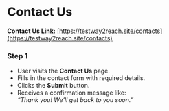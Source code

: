 # Contact Us

**Contact Us Link:** [https://testway2reach.site/contacts](https://testway2reach.site/contacts)


### Step 1

- User visits the **Contact Us** page.  
- Fills in the contact form with required details.  
- Clicks the **Submit** button.  
- Receives a confirmation message like:  
  _“Thank you! We’ll get back to you soon.”_

